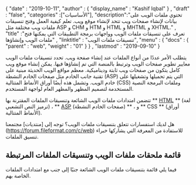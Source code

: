 {
  "date" : "2019-10-11",
  "author" : {
    "display_name" : "Kashif Iqbal"
} ,
  "draft" : "false",
  "categories" :["الأساسيات"],
  "description":"تحتوي ملفات الويب على بيانات لإنشاء صفحات ويب تتحد لإنشاء موقع ويب. تعلم كيفية العمل وفتح تنسيقات ملفات ويب مختلفة مثل ASP و CHM و HTM و HTML و MHTML و XHTML." ,
  "title" :"تعرف على تنسيقات ملفات الويب وواجهات برمجة التطبيقات التي يمكنها فتح ملفات الويب وإنشاؤها" ,
  "linktitle" : "تنسيقات ملفات الويب",
  "menu" : {
    "docs" : {
      "parent" : "web",
      "weight" : "01"
}
} ,
  "lastmod" : "2019-09-10"
}

يتطلب الأمر عددًا من أنواع الملفات عند إنشاء صفحة ويب. تحدد تنسيقات ملفات الويب معايير تطوير صفحات الويب وترتبط بالمنصة التي تم إنشاؤها فيها. يمكن إنشاء موقع ويب كامل يتكون من صفحات ويب ثابتة وديناميكية. معظم مواقع الويب الحديثة مبنية على تقنية جانب الخادم مثل صفحات الخادم النشطة (ASP) التي يتم تحميلها وتشغيلها على خادم الويب. وتشمل هذه أيضًا أوراق الأنماط المتتالية (CSS) وملفات البرمجة النصية المستخدمة لتصميم المظهر والمظهر العام لواجهة المستخدم.

تتضمن امتدادات ملفات الويب الشائعة وتنسيقات الملفات المقترنة بها ** [HTML](/ar/web/html/) ** (لغة ترميز النص التشعبي) ، ** [ASP](/ar/web/asp/) (صفحات الخادم النشطة) ** ، و ** CSS ** (أوراق الأنماط المتتالية).

هل لديك استفسارات تتعلق بتنسيقات ملفات الويب؟ توجه إلى [منتديات] مجتمعنا (https://forum.fileformat.com/c/web) للاستفادة من المعرفة التي يشاركها خبراء تنسيق الملفات.

## قائمة ملحقات ملفات الويب وتنسيقات الملفات المرتبطة

فيما يلي قائمة بتنسيقات ملفات الويب الشائعة جنبًا إلى جنب مع امتدادات الملفات الخاصة بهم.


